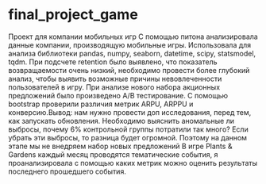 # final_project_game
Проект для компании мобильных игр
С помощью питона анализировала данные компании, производящую мобильные игры.
Использовала для анализа библиотеки pandas, numpy, seaborn, datetime, scipy, statsmodel, tqdm.
При подсчете retention было выявлено, что показатель возвращаемости очень низкий, необходимо провести более глубокий анализ, чтобы выявить возможные причины невовлеченности пользователей в игру.
При анализе нового набора акционных предложений было произведено A/B тестирование. С помощью bootstrap проверили различия метрик ARPU, ARPPU и конверсию.Вывод: нам нужно провести доп исследования, перед тем, как запускать обновления. Необходимо выяснить аномальные ли выбросы, почему 6% контрольной группы потратили так много? Если убрать эти выбросы, то разница будет огромной. Поэтому на данном этапе мы не внедряем набор новых предложений
В игре Plants & Gardens каждый месяц проводятся тематические события, я проанализировала с помощью каких метрик можно оценить результаты последнего прошедшего события.
